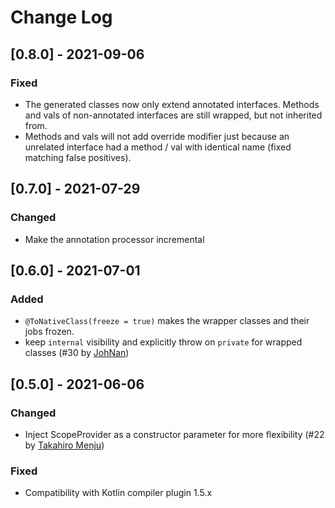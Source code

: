 # Change Log

## [0.8.0] - 2021-09-06
### Fixed
- The generated classes now only extend annotated interfaces. Methods and vals of non-annotated interfaces are still wrapped, but not inherited from.  
- Methods and vals will not add override modifier just because an unrelated interface had a method / val with identical name (fixed matching false positives).  

## [0.7.0] - 2021-07-29
### Changed
- Make the annotation processor incremental

## [0.6.0] - 2021-07-01
### Added
- `@ToNativeClass(freeze = true)` makes the wrapper classes and their jobs frozen.
- keep `internal` visibility and explicitly throw on `private` for wrapped classes (#30 by [JohNan](https://github.com/JohNan))

## [0.5.0] - 2021-06-06
### Changed
- Inject ScopeProvider as a constructor parameter for more flexibility (#22 by [Takahiro Menju](https://github.com/takahirom))
### Fixed
- Compatibility with Kotlin compiler plugin 1.5.x
